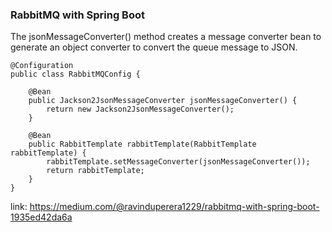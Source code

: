 ### RabbitMQ with Spring Boot

The jsonMessageConverter() method creates a message converter bean to generate an object converter 
to convert the queue message to JSON.

```
@Configuration
public class RabbitMQConfig {

    @Bean
    public Jackson2JsonMessageConverter jsonMessageConverter() {
        return new Jackson2JsonMessageConverter();
    }

    @Bean
    public RabbitTemplate rabbitTemplate(RabbitTemplate rabbitTemplate) {
        rabbitTemplate.setMessageConverter(jsonMessageConverter());
        return rabbitTemplate;
    }
}
```

link: https://medium.com/@ravinduperera1229/rabbitmq-with-spring-boot-1935ed42da6a